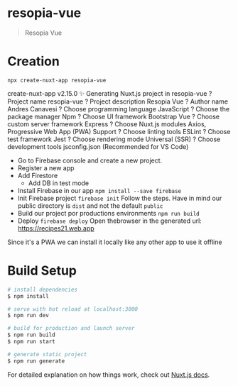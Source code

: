 # resopia-vue

> Resopia Vue

# Creation

`npx create-nuxt-app resopia-vue`

create-nuxt-app v2.15.0
✨  Generating Nuxt.js project in resopia-vue
? Project name resopia-vue
? Project description Resopia Vue
? Author name Andres Canavesi
? Choose programming language JavaScript
? Choose the package manager Npm
? Choose UI framework Bootstrap Vue
? Choose custom server framework Express
? Choose Nuxt.js modules Axios, Progressive Web App (PWA) Support
? Choose linting tools ESLint
? Choose test framework Jest
? Choose rendering mode Universal (SSR)
? Choose development tools jsconfig.json (Recommended for VS Code)

- Go to Firebase console and create a new project.
- Register a new app
- Add Firestore
  - Add DB in test mode
- Install Firebase in our app
`npm install --save firebase`
- Init Firebase project
`firebase init`
Follow the steps. Have in mind our public directory is `dist` and not the default `public`
- Build our project por productions environments
`npm run build`
- Deploy
`firebase deploy`
Open thebrowser in the generated url: https://recipes21.web.app

Since it's a PWA we can install it locally like any other app to use it offline

# Build Setup

```bash
# install dependencies
$ npm install

# serve with hot reload at localhost:3000
$ npm run dev

# build for production and launch server
$ npm run build
$ npm run start

# generate static project
$ npm run generate
```

For detailed explanation on how things work, check out [Nuxt.js docs](https://nuxtjs.org).
